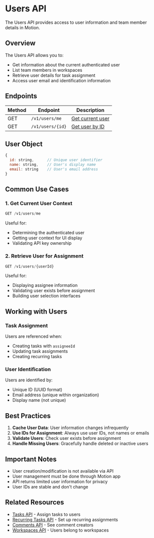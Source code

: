 # Users API

The Users API provides access to user information and team member details in Motion.

## Overview

The Users API allows you to:
- Get information about the current authenticated user
- List team members in workspaces
- Retrieve user details for task assignment
- Access user email and identification information

## Endpoints

| Method | Endpoint | Description |
|--------|----------|-------------|
| GET | `/v1/users/me` | [Get current user](./get-current-user.md) |
| GET | `/v1/users/{id}` | [Get user by ID](./get-user.md) |

## User Object

```javascript
{
  id: string,      // Unique user identifier
  name: string,    // User's display name
  email: string    // User's email address
}
```

## Common Use Cases

### 1. Get Current User Context

```javascript
GET /v1/users/me
```

Useful for:
- Determining the authenticated user
- Getting user context for UI display
- Validating API key ownership

### 2. Retrieve User for Assignment

```javascript
GET /v1/users/{userId}
```

Useful for:
- Displaying assignee information
- Validating user exists before assignment
- Building user selection interfaces

## Working with Users

### Task Assignment

Users are referenced when:
- Creating tasks with `assigneeId`
- Updating task assignments
- Creating recurring tasks

### User Identification

Users are identified by:
- Unique ID (UUID format)
- Email address (unique within organization)
- Display name (not unique)

## Best Practices

1. **Cache User Data**: User information changes infrequently
2. **Use IDs for Assignment**: Always use user IDs, not names or emails
3. **Validate Users**: Check user exists before assignment
4. **Handle Missing Users**: Gracefully handle deleted or inactive users

## Important Notes

- User creation/modification is not available via API
- User management must be done through Motion app
- API returns limited user information for privacy
- User IDs are stable and don't change

## Related Resources

- [Tasks API](../tasks/) - Assign tasks to users
- [Recurring Tasks API](../recurring-tasks/) - Set up recurring assignments
- [Comments API](../comments/) - See comment creators
- [Workspaces API](../workspaces/) - Users belong to workspaces